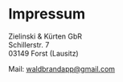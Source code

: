 # Impressum

Zielinski & Kürten GbR<br>
Schillerstr. 7<br>
03149 Forst (Lausitz)<br>

Mail: <waldbrandapp@gmail.com>
